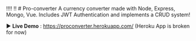 !!!! !! # Pro-converter
A currency converter made with Node, Express, Mongo, Vue. Includes JWT Authentication and implements a CRUD system!

:arrow_forward: **Live Demo** : https://proconverter.herokuapp.com/
(Heroku App is broken for now)

